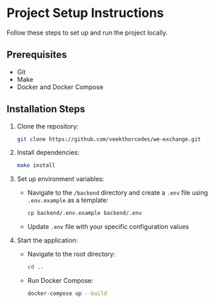 # Project Setup Instructions

Follow these steps to set up and run the project locally.

## Prerequisites

- Git
- Make
- Docker and Docker Compose

## Installation Steps

1. Clone the repository:
   ```bash
   git clone https://github.com/veekthorcodes/we-exchange.git   
   ```

2. Install dependencies:
   ```bash
   make install
   ```

3. Set up environment variables:
   - Navigate to the `/backend` directory and create a `.env` file using `.env.example` as a template:
     ```bash
     cp backend/.env.example backend/.env
     ```
   - Update `.env` file with your specific configuration values

4. Start the application:
   - Navigate to the root directory:
     ```bash
     cd ..
     ```
   - Run Docker Compose:
     ```bash
     docker-compose up --build
     ```


